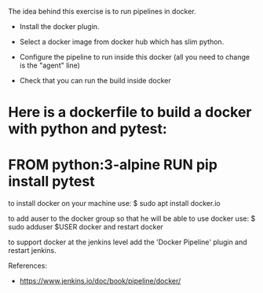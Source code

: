 The idea behind this exercise is to run pipelines in docker.

* Install the docker plugin.

* Select a docker image from docker hub which has slim python.

* Configure the pipeline to run inside this docker
	(all you need to change is the "agent" line)

* Check that you can run the build inside docker


Here is a dockerfile to build a docker with python and pytest:
================
FROM python:3-alpine
RUN pip install pytest
================

to install docker on your machine use:
$ sudo apt install docker.io

to add auser to the docker group so that he will be able to use docker use:
$ sudo adduser $USER docker
and restart docker

to support docker at the jenkins level add the 'Docker Pipeline' plugin and restart jenkins.

References:
- https://www.jenkins.io/doc/book/pipeline/docker/
